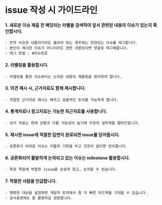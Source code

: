 # issue 작성 시 가이드라인

#### 1. 새로운 이슈 제출 전 해당되는 라벨을 검색하여 앞서 관련된 내용의 이슈가 있는지 확인합시다.
	- 만약 비슷한 내용이더라도 올려야 하는 경우에는 연관되는 이슈를 태그합니다.
	- 본인이 제시한 이슈가 아니더라도 관련 내용있다면 댓글로 태그해줍니다.
	- 태그 방법 : #이슈번호
	
#### 2. 라벨링을 활용합시다.
 	- 라벨링을 통한 이슈분리는 논의된 내용의 재활용을 편리하게 합니다.
 	
#### 3. 의견 제시 시, 근거자료도 함께 제시합니다.
	- 적절한 근거자료 제시는 빠르고 효율적인 토의를 가능하게 합니다.
	
#### 4. 통계자료나 참고자료는 가능한 최근자료를 사용합니다.
	- 과거 자료는 현재 상황과 다를 가능성이 높기에 주장의 설득력을 떨어뜨립니다.

#### 5. 제시한 issue에 적절한 답변이 완료되면 issue를 닫아줍시다.
	- 공론화가 어려운 이슈는 이틀의 기한을 두고 진전이 없다면 닫아줍니다.

#### 6. 공론화되어 활발하게 논의되고 있는 이슈는 milestone 활용합시다.
	- 특정 목표에 부합한 issue를 손쉽게 찾고, 논의할 수 있습니다.

#### 7. 적절한 사람을 언급합니다.
	- 명확한 대상을 설정하면 개방적 토의에서 좀 더 빠른 피드백을 기대할 수 있습니다.
	- 감사표현에도 잘 활용하길 권장합니다.


